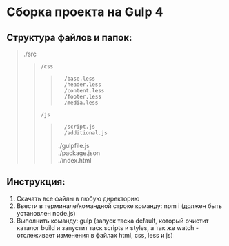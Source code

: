 # Сборка проекта на Gulp 4

## Структура файлов и папок:

> ./src
>
> >     /css
> >
> > >     	/base.less 
> > >     	/header.less 
> > >     	/content.less 
> > >     	/footer.less 
> > >     	/media.less 
> >
> >     /js
> >
> > >     	/script.js
> > >     	/additional.js
> > >
> > > ./gulpfile.js  
> > > ./package.json  
> > > ./index.html

## Инструкция:

1. Скачать все файлы в любую директорию
2. Ввести в терминале/командной строке команду: npm i (должен быть установлен node.js)
3. Выполнить команду: gulp (запуск таска default, который очистит каталог build и запустит таск scripts и styles, а так же watch - отслеживает изменения в файлах html, css, less и js)